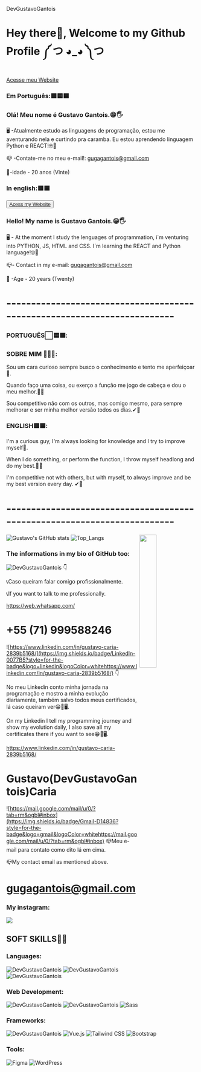 DevGustavoGantois
# Hey there👋, Welcome to my Github Profile ༼ つ ◕_◕ ༽つ 

<p>
  <a href="https://DevGustavoGantois.github.io" target=" _blank">Acesse meu Website </a>
</p>
 
### Em Português:🟩🟨🟦
### Olá! Meu nome é Gustavo Gantois.😁🖐

🖥️ -Atualmente estudo as linguagens de programação, estou me aventurando nela e curtindo pra caramba. Eu estou aprendendo linguagem Python e REACT!🤓🧠

📪 -Contate-me no meu e-mail!: gugagantois@gmail.com

📆-idade - 20 anos (Vinte)

 ### In english:🟥🟦

 <p>
  <button><a href="https://DevGustavoGantois.github.io" target=" _blank">Acess my Website </a></button>
</p>

### Hello! My name is Gustavo Gantois.😁🖐
🖥 - At the moment I study the lenguages of programmation, i´m venturing into PYTHON, JS, HTML and CSS. I´m learning the REACT and Python language!🤓🧠

📪- Contact in my e-mail: gugagantois@gmail.com

📆 -Age - 20 years (Twenty)

# ------------------------------------------------------------------------
### PORTUGUÊS⬜🟨🟩:

### SOBRE MIM 🙋‍♂️💡:
Sou um cara curioso sempre busco o conhecimento e tento me aperfeiçoar📖.

Quando faço uma coisa, ou exerço a função me jogo de cabeça e dou o meu melhor.🚀🙌

Sou competitivo não com os outros, mas comigo mesmo, para sempre melhorar e ser minha melhor versão todos os dias.✔🥇

### ENGLISH🟥🟦:
I'm a curious guy, I'm always looking for knowledge and I try to improve myself📖.

When I do something, or perform the function, I throw myself headlong and do my best.🚀🙌

I'm competitive not with others, but with myself, to always improve and be my best version every day. ✔🥇

# ------------------------------------------------------------------------
![Gustavo's GitHub stats](https://github-readme-stats.vercel.app/api?username=DevGustavoGantois&show_icons=true&theme=gruvbox)
<img src="https://user-images.githubusercontent.com/89788120/167628634-549d2bdd-609e-4275-85af-1e1974da64ca.gif" width="30%" align="right" />
![Top_Langs](https://github-readme-stats.vercel.app/api/top-langs/?username=DevGustavoGantois&layout=compact&theme=dark)

### The informations in my bio of GitHub too:

![DevGustavoGantois](https://img.shields.io/badge/WhatsApp-25D366?style=for-the-badge&logo=whatsapp&logoColor=whitehttps://web.whatsapp.com/) 👇 

📞Caso queiram falar comigo profissionalmente.

📞If you want to talk to me professionally.


https://web.whatsapp.com/
# +55 (71) 999588246

![https://www.linkedin.com/in/gustavo-caria-2839b5168/](https://img.shields.io/badge/LinkedIn-0077B5?style=for-the-badge&logo=linkedin&logoColor=whitehttps://www.linkedin.com/in/gustavo-caria-2839b5168/) 👇

No meu Linkedin conto minha jornada na programação e mostro a minha evolução diariamente, também salvo todos meus certificados, lá caso queiram ver😁📖🖥.

On my Linkedin I tell my programming journey and show my evolution daily, I also save all my certificates there if you want to see😁📖🖥.

https://www.linkedin.com/in/gustavo-caria-2839b5168/
# Gustavo(DevGustavoGantois)Caria


![https://mail.google.com/mail/u/0/?tab=rm&ogbl#inbox](https://img.shields.io/badge/Gmail-D14836?style=for-the-badge&logo=gmail&logoColor=whitehttps://mail.google.com/mail/u/0/?tab=rm&ogbl#inbox) 
📪Meu e-mail para contato como dito lá em cima.

📪My contact email as mentioned above.

# gugagantois@gmail.com


### My instagram:


<a href="https://www.instagram.com/gucaria_?utm_source=ig_web_button_share_sheet&igsh=ZDNlZDc0MzIxNw==" target="_blank"><img src="https://img.shields.io/badge/-Instagram-%23E4405F?style=for-the-badge&logo=instagram&logoColor=white" target="_blank"></a>



## SOFT SKILLS🚀🔥
### Languages:
![DevGustavoGantois](https://img.shields.io/badge/Python-14354C?style=for-the-badge&logo=python&logoColor=white)
![DevGustavoGantois](https://img.shields.io/badge/JavaScript-F7DF1E?style=for-the-badge&logo=javascript&logoColor=black)
![DevGustavoGantois](https://img.shields.io/badge/Java-ED8B00?style=for-the-badge&logo=openjdk&logoColor=white)
### Web Development:
![DevGustavoGantois](https://img.shields.io/badge/HTML5-E34F26?style=for-the-badge&logo=html5&logoColor=white)
![DevGustavoGantois](https://img.shields.io/badge/CSS3-1572B6?style=for-the-badge&logo=css3&logoColor=white)
![Sass](https://img.shields.io/badge/Sass-CC6699?style=for-the-badge&logo=sass&logoColor=white)
### Frameworks:
![DevGustavoGantois](https://img.shields.io/badge/React-20232A?style=for-the-badge&logo=react&logoColor=61DAFB)
![Vue.js](https://img.shields.io/badge/Vue.js-4FC08D?style=for-the-badge&logo=vue.js&logoColor=white)
![Tailwind CSS](https://img.shields.io/badge/Tailwind_CSS-38B2AC?style=for-the-badge&logo=tailwind-css&logoColor=white)
![Bootstrap](https://img.shields.io/badge/Bootstrap-563D7C?style=for-the-badge&logo=bootstrap&logoColor=white)

### Tools:

![Figma](https://img.shields.io/badge/Figma-F24E1E?style=for-the-badge&logo=figma&logoColor=white)
![WordPress](https://img.shields.io/badge/WordPress-21759B?style=for-the-badge&logo=wordpress&logoColor=white)

